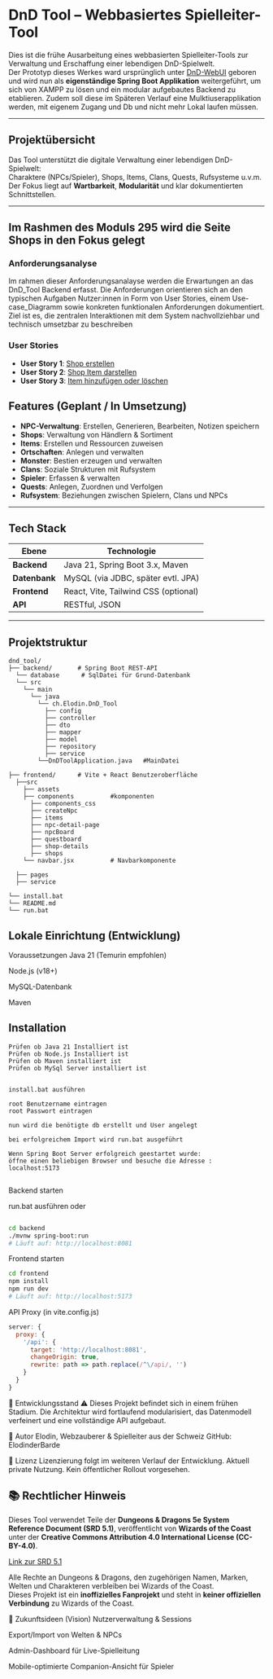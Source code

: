 #  DnD Tool – Webbasiertes Spielleiter-Tool

Dies ist die frühe Ausarbeitung eines webbasierten Spielleiter-Tools zur Verwaltung und Erschaffung einer lebendigen DnD-Spielwelt.  
Der Prototyp dieses Werkes ward ursprünglich unter [DnD-WebUI](https://github.com/ElodinderBarde/DnD-WebUI) geboren und wird nun als **eigenständige Spring Boot Applikation** weitergeführt, um sich von XAMPP zu lösen und ein modular aufgebautes Backend zu etablieren. Zudem soll diese im Späteren Verlauf eine Mulktiuserapplikation werden, mit eigenem Zugang und Db und nicht mehr Lokal laufen müssen.

---

##  Projektübersicht

Das Tool unterstützt die digitale Verwaltung einer lebendigen DnD-Spielwelt:  
Charaktere (NPCs/Spieler), Shops, Items, Clans, Quests, Rufsysteme u.v.m.  
Der Fokus liegt auf **Wartbarkeit**, **Modularität** und klar dokumentierten Schnittstellen.

---

## Im Rashmen des Moduls 295 wird die Seite Shops in den Fokus gelegt

### Anforderungsanalyse

Im rahmen dieser Anforderungsanalayse werden die Erwartungen an das DnD_Tool Backend erfasst. 
Die Anforderungen orientieren sich an den typischen Aufgaben Nutzer:innen in Form von User Stories, einem Use-case_Diagramm sowie konkreten funktionalen Anforderungen dokumentiert. 
Ziel ist es, die zentralen Interaktionen mit dem System nachvollziehbar und  technisch umsetzbar zu beschreiben



### User Stories

- **User Story 1**: [Shop erstellen ](https://github.com/ElodinderBarde/dnd_tool/issues/1)
- **User Story 2**: [Shop Item darstellen](https://github.com/ElodinderBarde/dnd_tool/issues/2)
- **User Story 3**: [Item hinzufügen oder löschen](https://github.com/ElodinderBarde/dnd_tool/issues/3)

##  Features (Geplant / In Umsetzung)

- **NPC-Verwaltung**: Erstellen, Generieren, Bearbeiten, Notizen speichern
- **Shops**: Verwaltung von Händlern & Sortiment
- **Items**: Erstellen und Ressourcen zuweisen
- **Ortschaften**: Anlegen und verwalten
- **Monster**: Bestien erzeugen und verwalten
- **Clans**: Soziale Strukturen mit Rufsystem
- **Spieler**: Erfassen & verwalten
- **Quests**: Anlegen, Zuordnen und Verfolgen
- **Rufsystem**: Beziehungen zwischen Spielern, Clans und NPCs

---

##  Tech Stack

| Ebene      | Technologie                  |
|------------|------------------------------|
| **Backend** | Java 21, Spring Boot 3.x, Maven |
| **Datenbank** | MySQL (via JDBC, später evtl. JPA) |
| **Frontend** | React, Vite, Tailwind CSS (optional) |
| **API**     | RESTful, JSON |

---

## Projektstruktur

```plaintext
dnd_tool/
├── backend/       # Spring Boot REST-API
  └── database      # SqlDatei für Grund-Datenbank
  └── src
    └── main
      └── java
        └── ch.Elodin.DnD_Tool
          ├── config
          ├── controller
          ├── dto
          ├── mapper
          ├── model
          ├── repository
          ├── service
        └──DnDToolApplication.java   #MainDatei
          
├── frontend/      # Vite + React Benutzeroberfläche
  ├──src
    ├── assets
    ├── components          #komponenten
      ├── components_css
      ├── createNpc
      ├── items
      ├── npc-detail-page
      ├── npcBoard
      ├── questboard
      ├── shop-details
      ├── shops
    └── navbar.jsx          # Navbarkomponente 

  ├── pages
  ├── service

└── install.bat
└── README.md
└── run.bat

```

## Lokale Einrichtung (Entwicklung)
Voraussetzungen
Java 21 (Temurin empfohlen)

Node.js (v18+)

MySQL-Datenbank

Maven



## Installation
```
Prüfen ob Java 21 Installiert ist
Prüfen ob Node.js Installiert ist
Prüfen ob Maven installiert ist
Prüfen ob MySql Server installiert ist


install.bat ausführen

root Benutzername eintragen
root Passwort eintragen

nun wird die benötigte db erstellt und User angelegt

bei erfolgreichem Import wird run.bat ausgeführt

Wenn Spring Boot Server erfolgreich geestartet wurde:
öffne einen beliebigen Browser und besuche die Adresse : localhost:5173


```


Backend starten

run.bat ausführen oder 


```bash

cd backend
./mvnw spring-boot:run
# Läuft auf: http://localhost:8081

```


Frontend starten
```bash
cd frontend
npm install
npm run dev
# Läuft auf: http://localhost:5173
``` 


API Proxy (in vite.config.js)
```js
server: {
  proxy: {
    '/api': {
      target: 'http://localhost:8081',
      changeOrigin: true,
      rewrite: path => path.replace(/^\/api/, '')
    }
  }
}
```











🚧 Entwicklungsstand
⚠️ Dieses Projekt befindet sich in einem frühen Stadium.
Die Architektur wird fortlaufend modularisiert, das Datenmodell verfeinert und eine vollständige API aufgebaut.

👤 Autor
Elodin, Webzauberer & Spielleiter aus der Schweiz
GitHub: ElodinderBarde

🧾 Lizenz
Lizenzierung folgt im weiteren Verlauf der Entwicklung.
Aktuell private Nutzung. Kein öffentlicher Rollout vorgesehen.


## 📚 Rechtlicher Hinweis

Dieses Tool verwendet Teile der **Dungeons & Dragons 5e System Reference Document (SRD 5.1)**, veröffentlicht von **Wizards of the Coast** unter der **Creative Commons Attribution 4.0 International License (CC-BY-4.0)**.

[Link zur SRD 5.1](https://dnd.wizards.com/resources/systems-reference-document)

Alle Rechte an Dungeons & Dragons, den zugehörigen Namen, Marken, Welten und Charakteren verbleiben bei Wizards of the Coast.  
Dieses Projekt ist ein **inoffizielles Fanprojekt** und steht in **keiner offiziellen Verbindung** zu Wizards of the Coast.


🌱 Zukunftsideen (Vision)
Nutzerverwaltung & Sessions

Export/Import von Welten & NPCs

Admin-Dashboard für Live-Spielleitung

Mobile-optimierte Companion-Ansicht für Spieler

